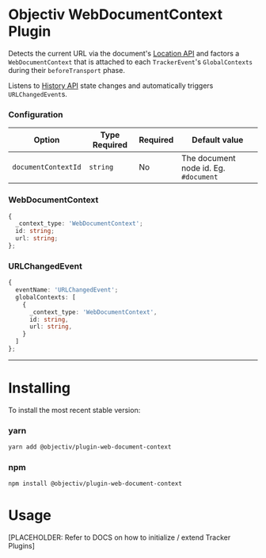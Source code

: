 # Objectiv WebDocumentContext Plugin
Detects the current URL via the document's [Location API](https://developer.mozilla.org/en-US/docs/Web/API/Location/href) and factors a `WebDocumentContext` that is attached to each `TrackerEvent`'s `GlobalContexts` during their `beforeTransport` phase.

Listens to [History API](https://developer.mozilla.org/en-US/docs/Web/API/History_API) state changes and automatically triggers `URLChangedEvent`s.

### Configuration

| Option              | Type Required | Required | Default value                         |
| ------------------- | ------------- | -------- | ------------------------------------- |
| `documentContextId` | `string`      | No       | The document node id. Eg. `#document` |

### WebDocumentContext

```typescript
{
  _context_type: 'WebDocumentContext';
  id: string;
  url: string; 
};
```

### URLChangedEvent

```typescript
{
  eventName: 'URLChangedEvent';
  globalContexts: [
    {
      _context_type: 'WebDocumentContext',
      id: string,
      url: string,
    }   
  ]
};
```

---
# Installing
To install the most recent stable version:

### yarn
```sh
yarn add @objectiv/plugin-web-document-context
```

### npm
```sh
npm install @objectiv/plugin-web-document-context
```

# Usage
[PLACEHOLDER: Refer to DOCS on how to initialize / extend Tracker Plugins]
